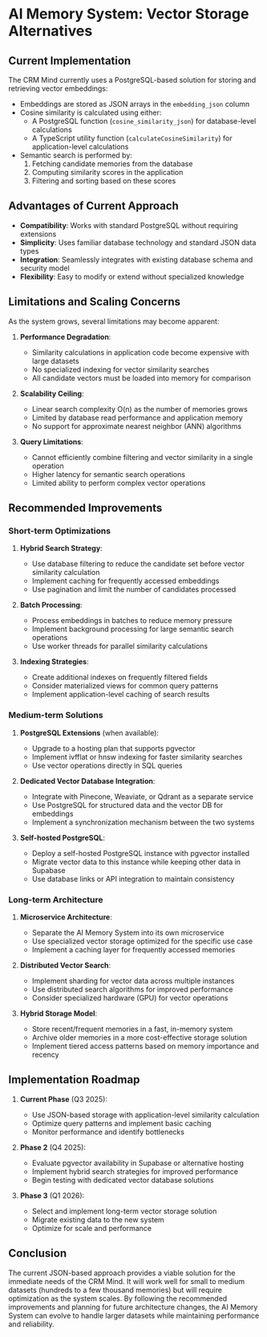 # AI Memory System: Vector Storage Alternatives

## Current Implementation

The CRM Mind currently uses a PostgreSQL-based solution for storing and retrieving vector embeddings:

- Embeddings are stored as JSON arrays in the `embedding_json` column
- Cosine similarity is calculated using either:
  - A PostgreSQL function (`cosine_similarity_json`) for database-level calculations
  - A TypeScript utility function (`calculateCosineSimilarity`) for application-level calculations
- Semantic search is performed by:
  1. Fetching candidate memories from the database
  2. Computing similarity scores in the application
  3. Filtering and sorting based on these scores

## Advantages of Current Approach

- **Compatibility**: Works with standard PostgreSQL without requiring extensions
- **Simplicity**: Uses familiar database technology and standard JSON data types
- **Integration**: Seamlessly integrates with existing database schema and security model
- **Flexibility**: Easy to modify or extend without specialized knowledge

## Limitations and Scaling Concerns

As the system grows, several limitations may become apparent:

1. **Performance Degradation**:
   - Similarity calculations in application code become expensive with large datasets
   - No specialized indexing for vector similarity searches
   - All candidate vectors must be loaded into memory for comparison

2. **Scalability Ceiling**:
   - Linear search complexity O(n) as the number of memories grows
   - Limited by database read performance and application memory
   - No support for approximate nearest neighbor (ANN) algorithms

3. **Query Limitations**:
   - Cannot efficiently combine filtering and vector similarity in a single operation
   - Higher latency for semantic search operations
   - Limited ability to perform complex vector operations

## Recommended Improvements

### Short-term Optimizations

1. **Hybrid Search Strategy**:
   - Use database filtering to reduce the candidate set before vector similarity calculation
   - Implement caching for frequently accessed embeddings
   - Use pagination and limit the number of candidates processed

2. **Batch Processing**:
   - Process embeddings in batches to reduce memory pressure
   - Implement background processing for large semantic search operations
   - Use worker threads for parallel similarity calculations

3. **Indexing Strategies**:
   - Create additional indexes on frequently filtered fields
   - Consider materialized views for common query patterns
   - Implement application-level caching of search results

### Medium-term Solutions

1. **PostgreSQL Extensions** (when available):
   - Upgrade to a hosting plan that supports pgvector
   - Implement ivfflat or hnsw indexing for faster similarity searches
   - Use vector operations directly in SQL queries

2. **Dedicated Vector Database Integration**:
   - Integrate with Pinecone, Weaviate, or Qdrant as a separate service
   - Use PostgreSQL for structured data and the vector DB for embeddings
   - Implement a synchronization mechanism between the two systems

3. **Self-hosted PostgreSQL**:
   - Deploy a self-hosted PostgreSQL instance with pgvector installed
   - Migrate vector data to this instance while keeping other data in Supabase
   - Use database links or API integration to maintain consistency

### Long-term Architecture

1. **Microservice Architecture**:
   - Separate the AI Memory System into its own microservice
   - Use specialized vector storage optimized for the specific use case
   - Implement a caching layer for frequently accessed memories

2. **Distributed Vector Search**:
   - Implement sharding for vector data across multiple instances
   - Use distributed search algorithms for improved performance
   - Consider specialized hardware (GPU) for vector operations

3. **Hybrid Storage Model**:
   - Store recent/frequent memories in a fast, in-memory system
   - Archive older memories in a more cost-effective storage solution
   - Implement tiered access patterns based on memory importance and recency

## Implementation Roadmap

1. **Current Phase** (Q3 2025):
   - Use JSON-based storage with application-level similarity calculation
   - Optimize query patterns and implement basic caching
   - Monitor performance and identify bottlenecks

2. **Phase 2** (Q4 2025):
   - Evaluate pgvector availability in Supabase or alternative hosting
   - Implement hybrid search strategies for improved performance
   - Begin testing with dedicated vector database solutions

3. **Phase 3** (Q1 2026):
   - Select and implement long-term vector storage solution
   - Migrate existing data to the new system
   - Optimize for scale and performance

## Conclusion

The current JSON-based approach provides a viable solution for the immediate needs of the CRM Mind. It will work well for small to medium datasets (hundreds to a few thousand memories) but will require optimization as the system scales. By following the recommended improvements and planning for future architecture changes, the AI Memory System can evolve to handle larger datasets while maintaining performance and reliability.
